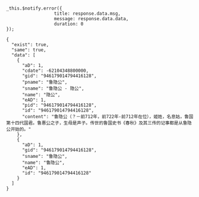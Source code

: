 <pre><code>
_this.$notify.error({
                  title: response.data.msg,
                  message: response.data.data,
                  duration: 0
});

{
  "exist": true,
  "same": true,
  "data": [
    {
      "aD": 1,
      "cdate": -62104348800000,
      "gid": "946179014794416128",
      "pname": "鲁隐公",
      "sname": "鲁隐公 - 隐公",
      "name": "隐公",
      "eAD": 1,
      "pid": "946179014794416128",
      "id": "946179014794416128",
      "content": "鲁隐公（？－前712年，前722年-前712年在位），姬姓，名息姑，鲁国第十四代国君。鲁惠公之子，生母是声子。传世的鲁国史书《春秋》及其三传的记事都是从鲁隐公开始的。"
    },
    {
      "aD": 1,
      "gid": "946179014794416128",
      "sname": "鲁隐公",
      "name": "鲁隐公",
      "eAD": 1,
      "id": "946179014794416128"
    }
  ]
}

</code></pre>